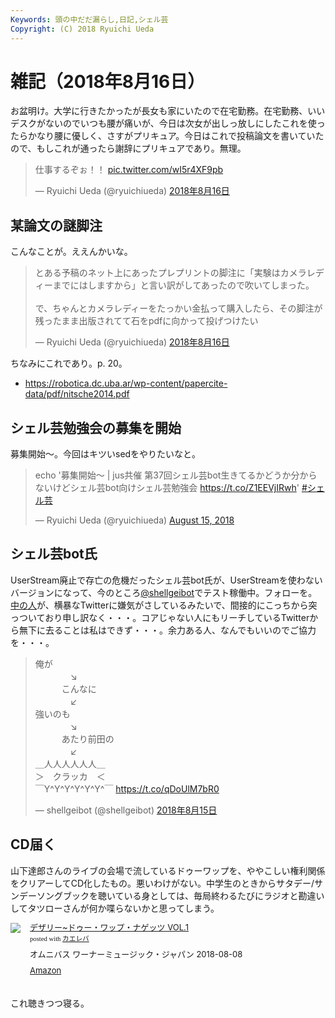 ```yaml
---
Keywords: 頭の中だだ漏らし,日記,シェル芸
Copyright: (C) 2018 Ryuichi Ueda
---
```


# 雑記（2018年8月16日）

お盆明け。大学に行きたかったが長女も家にいたので在宅勤務。在宅勤務、いいデスクがないのでいつも腰が痛いが、今日は次女が出しっ放しにしたこれを使ったらかなり腰に優しく、さすがプリキュア。今日はこれで投稿論文を書いていたので、もしこれが通ったら謝辞にプリキュアであり。無理。

<blockquote class="twitter-tweet" data-lang="ja"><p lang="ja" dir="ltr">仕事するぞぉ！！ <a href="https://t.co/wI5r4XF9pb">pic.twitter.com/wI5r4XF9pb</a></p>&mdash; Ryuichi Ueda (@ryuichiueda) <a href="https://twitter.com/ryuichiueda/status/1029882150915461122?ref_src=twsrc%5Etfw">2018年8月16日</a></blockquote>
<script async src="https://platform.twitter.com/widgets.js" charset="utf-8"></script>


## 某論文の謎脚注

こんなことが。ええんかいな。

<blockquote class="twitter-tweet" data-lang="ja"><p lang="ja" dir="ltr">とある予稿のネット上にあったプレプリントの脚注に「実験はカメラレディーまでにはしますから」と言い訳がしてあったので吹いてしまった。<br><br>で、ちゃんとカメラレディーをたっかい金払って購入したら、その脚注が残ったまま出版されてて石をpdfに向かって投げつけたい</p>&mdash; Ryuichi Ueda (@ryuichiueda) <a href="https://twitter.com/ryuichiueda/status/1030006931174318080?ref_src=twsrc%5Etfw">2018年8月16日</a></blockquote>

ちなみにこれであり。p. 20。

* https://robotica.dc.uba.ar/wp-content/papercite-data/pdf/nitsche2014.pdf

## シェル芸勉強会の募集を開始

募集開始〜。今回はキツいsedをやりたいなと。

<blockquote class="twitter-tweet" data-partner="tweetdeck"><p lang="ja" dir="ltr">echo &#39;募集開始〜 | jus共催 第37回シェル芸bot生きてるかどうか分からないけどシェル芸bot向けシェル芸勉強会 <a href="https://t.co/Z1EEVjIRwh">https://t.co/Z1EEVjIRwh</a>&#39; <a href="https://twitter.com/hashtag/%E3%82%B7%E3%82%A7%E3%83%AB%E8%8A%B8?src=hash&amp;ref_src=twsrc%5Etfw">#シェル芸</a></p>&mdash; Ryuichi Ueda (@ryuichiueda) <a href="https://twitter.com/ryuichiueda/status/1029596069733122048?ref_src=twsrc%5Etfw">August 15, 2018</a></blockquote>


## シェル芸bot氏

UserStream廃止で存亡の危機だったシェル芸bot氏が、UserStreamを使わないバージョンになって、今のところ[@shellgeibot](https://twitter.com/shellgeibot)でテスト稼働中。フォローを。[中の人](https://twitter.com/theoldmoon0602)が、横暴なTwitterに嫌気がさしているみたいで、間接的にこっちから突っついており申し訳なく・・・。コアじゃない人にもリーチしているTwitterから無下に去ることは私はできず・・・。余力ある人、なんでもいいのでご協力を・・・。

<blockquote class="twitter-tweet" data-lang="ja"><p lang="ja" dir="ltr">俺が<br>　　　　↘<br>　　　こんなに<br>　　　　↙<br>強いのも<br>　　　　↘<br>　　　あたり前田の<br>　　　　↙<br>＿人人人人人人＿<br>＞　クラッカ　＜<br>￣Y^Y^Y^Y^Y^Y^￣ <a href="https://t.co/qDoUlM7bR0">https://t.co/qDoUlM7bR0</a></p>&mdash; shellgeibot (@shellgeibot) <a href="https://twitter.com/shellgeibot/status/1029735644145143808?ref_src=twsrc%5Etfw">2018年8月15日</a></blockquote>


## CD届く

山下達郎さんのライブの会場で流しているドゥーワップを、ややこしい権利関係をクリアーしてCD化したもの。悪いわけがない。中学生のときからサタデー/サンデーソングブックを聴いている身としては、毎局終わるたびにラジオと勘違いしてタツローさんが何か喋らないかと思ってしまう。

<div class="kaerebalink-box" style="text-align:left;padding-bottom:20px;font-size:small;zoom: 1;overflow: hidden;"><div class="kaerebalink-image" style="float:left;margin:0 15px 10px 0;"><a href="https://www.amazon.co.jp/exec/obidos/ASIN/B07C5GZHLX/ryuichiueda-22/" target="_blank" ><img src="https://images-fe.ssl-images-amazon.com/images/I/51HYghBuvRL._SL160_.jpg" style="border: none;" /></a></div><div class="kaerebalink-info" style="line-height:120%;zoom: 1;overflow: hidden;"><div class="kaerebalink-name" style="margin-bottom:10px;line-height:120%"><a href="https://www.amazon.co.jp/exec/obidos/ASIN/B07C5GZHLX/ryuichiueda-22/" target="_blank" >デザリー~ドゥー・ワップ・ナゲッツ VOL.1</a><div class="kaerebalink-powered-date" style="font-size:8pt;margin-top:5px;font-family:verdana;line-height:120%">posted with <a href="https://kaereba.com" rel="nofollow" target="_blank">カエレバ</a></div></div><div class="kaerebalink-detail" style="margin-bottom:5px;">オムニバス ワーナーミュージック・ジャパン 2018-08-08    </div><div class="kaerebalink-link1" style="margin-top:10px;"><div class="shoplinkamazon" style="display:inline;margin-right:5px"><a href="https://www.amazon.co.jp/gp/search?keywords=%E3%83%89%E3%82%A5%E3%83%BC%E3%82%A2%E3%83%83%E3%83%97%E3%83%8A%E3%82%B2%E3%83%83%E3%83%84&__mk_ja_JP=%E3%82%AB%E3%82%BF%E3%82%AB%E3%83%8A&tag=ryuichiueda-22" target="_blank" >Amazon</a></div></div></div><div class="booklink-footer" style="clear: left"></div></div>


これ聴きつつ寝る。
